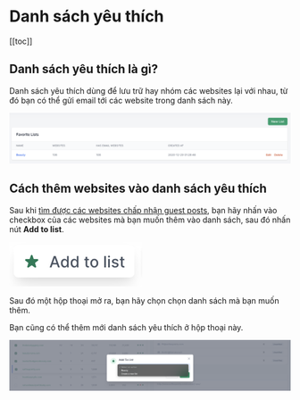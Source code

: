 # Danh sách yêu thích

[[toc]]

## Danh sách yêu thích là gì?

Danh sách yêu thích dùng để lưu trữ hay nhóm các websites lại với nhau, từ đó bạn có thể gửi email tới các website trong danh sách này. 

![Danh sách yêu thích](./../../assets/img/favorite-lists.png)

## Cách thêm websites vào danh sách yêu thích

Sau khi [tìm được các websites chấp nhận guest posts](/vi/tinh-nang/tim-websites.html), bạn hãy nhấn vào checkbox của các websites mà bạn muốn thêm vào danh sách, sau đó nhấn nút **Add to list**.

![Thêm websites vào danh sách yêu thích](./../../assets/img/add-to-list-btn.png)

Sau đó một hộp thoại mở ra, bạn hãy chọn chọn danh sách mà bạn muốn thêm.

Bạn cũng có thể thêm mới danh sách yêu thích ở hộp thoại này.

![Thêm websites vào danh sách yêu thích](./../../assets/img/add-to-list.png)

